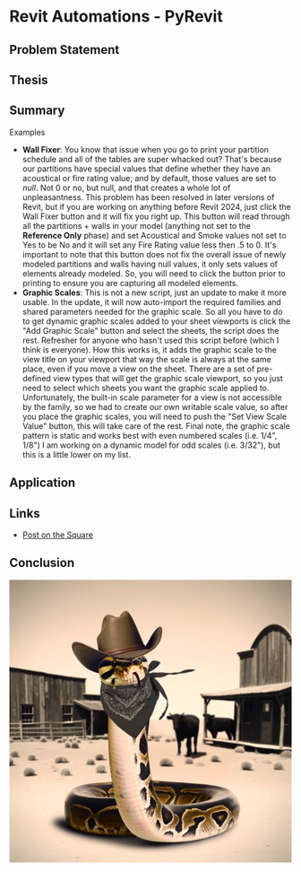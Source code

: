 # Revit Automations - PyRevit

## Problem Statement

## Thesis

## Summary

Examples
- **Wall Fixer**: You know that issue when you go to print your partition schedule and all of the tables are super whacked out? That's because our partitions have special values that define whether they have an acoustical or fire rating value; and by default, those values are set to *null*. Not 0 or no, but null, and that creates a whole lot of unpleasantness. This problem has been resolved in later versions of Revit, but if you are working on anything before Revit 2024, just click the Wall Fixer button and it will fix you right up. This button will read through all the partitions + walls in your model (anything not set to the **Reference Only** phase) and set Acoustical and Smoke values not set to Yes to be No and it will set any Fire Rating value less then .5 to 0. It's important to note that this button does not fix the overall issue of newly modeled partitions and walls having null values, it only sets values of elements already modeled. So, you will need to click the button prior to printing to ensure you are capturing all modeled elements. 
- **Graphic Scales**: This is not a new script, just an update to make it more usable. In the update, it will now auto-import the required families and shared parameters needed for the graphic scale. So all you have to do to get dynamic graphic scales added to your sheet viewports is click the "Add Graphic Scale" button and select the sheets, the script does the rest. Refresher for anyone who hasn't used this script before (which I think is everyone). How this works is, it adds the graphic scale to the view title on your viewport that way the scale is always at the same place, even if you move a view on the sheet. There are a set of pre-defined view types that will get the graphic scale viewport, so you just need to select which sheets you want the graphic scale applied to. Unfortunately, the built-in scale parameter for a view is not accessible by the family, so we had to create our own writable scale value, so after you place the graphic scales, you will need to push the "Set View Scale Value" button, this will take care of the rest. Final note, the graphic scale pattern is static and works best with even numbered scales (i.e. 1/4", 1/8") I am working on a dynamic model for odd scales (i.e. 3/32"), but this is a little lower on my list. 

## Application

## Links

- [Post on the Square](https://thesquare.ayerssaintgross.com/_layouts/15/Updates/ViewPost.aspx?ItemID=36145)

## Conclusion

![Image](/assets/pyRevit.jfif)